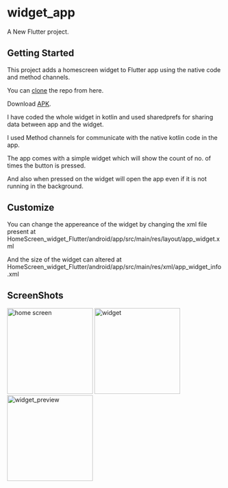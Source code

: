 # widget_app

A New Flutter project.

## Getting Started

This project adds a homescreen widget to Flutter app using the native code and method channels.

You can [clone](https://github.com/nandam2003/HomeScreen_widget_Flutter.git) the repo from here. 

Download [APK](https://github.com/nandam2003/HomeScreen_widget_Flutter/releases/download/v1.0.0/widget_app.apk).

I have coded the whole widget in kotlin and used sharedprefs for sharing data between app and the widget.

I used Method channels for communicate with the native kotlin code in the app.

The app comes with a simple widget which will show the count of no. of times the button is pressed.

And also when pressed on the widget will open the app even if it is not running in the background.

## Customize
You can change the appereance of the widget by changing the xml file present at HomeScreen_widget_Flutter/android/app/src/main/res/layout/app_widget.xml

And the size of the widget can altered at HomeScreen_widget_Flutter/android/app/src/main/res/xml/app_widget_info.xml

## ScreenShots

<div>
<image width="200px" alt="home screen" src="https://raw.githubusercontent.com/nandam2003/HomeScreen_widget_Flutter/master/screenshots/app_inside.jpg">
<image width="200px" alt="widget" src="https://raw.githubusercontent.com/nandam2003/HomeScreen_widget_Flutter/master/screenshots/widget.jpg">
<image width="200px" alt="widget_preview" src="https://raw.githubusercontent.com/nandam2003/HomeScreen_widget_Flutter/master/screenshots/widget_preview.jpg">
</div>


